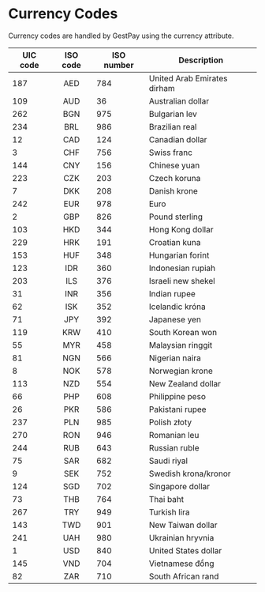 # Currency Codes

Currency codes are handled by GestPay using the currency attribute.

| UIC code | ISO code | ISO number | Description |
| -------- | :------: | ---------- | ----------- |  
187 | AED | 784  |  United Arab Emirates dirham
109 | AUD | 36  |  Australian dollar
262  |  BGN | 975 |   Bulgarian lev
234  |  BRL | 986 |   Brazilian real
12  |  CAD | 124 |   Canadian dollar
3  |  CHF | 756  |  Swiss franc
144  |  CNY | 156  |  Chinese yuan
223  |  CZK | 203 |  Czech koruna
7  |  DKK | 208  |  Danish krone
242  |  EUR | 978  |  Euro
2 |   GBP | 826  |  Pound sterling
103  |  HKD | 344  |  Hong Kong dollar
229  |  HRK | 191  |  Croatian kuna
153  |  HUF | 348 |   Hungarian forint
123  |  IDR | 360  |  Indonesian rupiah
203  |  ILS | 376  |  Israeli new shekel
31  |  INR | 356  |  Indian rupee
62  |  ISK | 352  |  Icelandic króna
71  |  JPY | 392  |  Japanese yen
119  |  KRW | 410  |  South Korean won
55  |  MYR | 458 |   Malaysian ringgit
81  |  NGN | 566 |   Nigerian naira
8  |  NOK | 578  |  Norwegian krone
113  |  NZD | 554  |  New Zealand dollar
66  |  PHP | 608  |  Philippine peso
26  |  PKR | 586  |  Pakistani rupee
237  |  PLN | 985 |   Polish złoty
270  |  RON | 946  |  Romanian leu
244  |  RUB | 643  |  Russian ruble
75  |  SAR | 682  |  Saudi riyal
9  |  SEK | 752  |  Swedish krona/kronor
124  |  SGD | 702 |   Singapore dollar
73  |  THB | 764  |  Thai baht
267  |  TRY | 949  |  Turkish lira
143  |  TWD | 901  |  New Taiwan dollar
241  |  UAH | 980 |   Ukrainian hryvnia
1  |  USD | 840 |   United States dollar
145  |  VND | 704  |  Vietnamese đồng
82  |  ZAR | 710  |  South African rand
